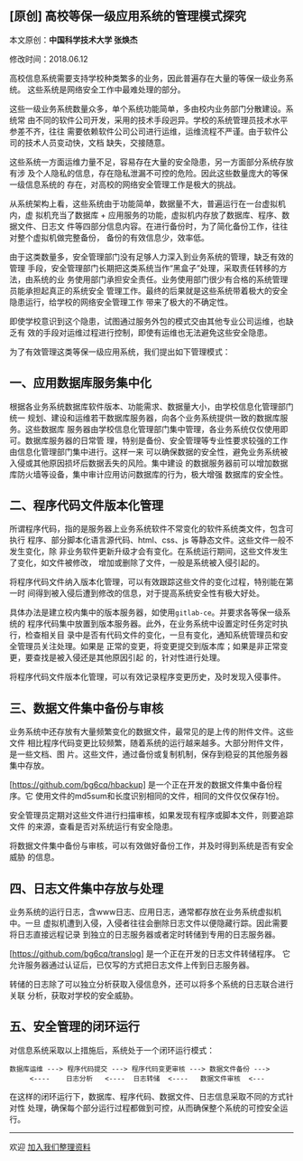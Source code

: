 ## [原创] 高校等保一级应用系统的管理模式探究

本文原创：**中国科学技术大学 张焕杰**

修改时间：2018.06.12

高校信息系统需要支持学校种类繁多的业务，因此普遍存在大量的等保一级业务系统。
这些系统是网络安全工作中最难处理的部分。    

这些一级业务系统数量众多，单个系统功能简单，多由校内业务部门分散建设。系统常
由不同的软件公司开发，采用的技术手段迥异。学校的系统管理员技术水平参差不齐，往往
需要依赖软件公司公司进行运维，运维流程不严谨。由于软件公司的技术人员变动快，文档
缺失，交接随意。

这些系统一方面运维力量不足，容易存在大量的安全隐患，另一方面部分系统存放有涉
及个人隐私的信息，存在隐私泄漏不可控的危险。因此这些数量庞大的等保一级信息系统的
存在，对高校的网络安全管理工作是极大的挑战。

从系统架构上看，这些系统由于功能简单，数据量不大，普遍运行在一台虚拟机内，虚
拟机充当了数据库 + 应用服务的功能，虚拟机内存放了数据库、程序、数据文件、日志文
件等四部分信息内容。在进行备份时，为了简化备份工作，往往对整个虚拟机做完整备份，
备份的有效信息少，效率低。

由于这类数量多，安全管理部门没有足够人力深入到业务系统的管理，缺乏有效的管理
手段，安全管理部门长期把这类系统当作“黑盒子”处理，采取责任转移的方法，由系统的业
务使用部门承担安全责任。业务使用部门很少有合格的系统管理员能承担起真正的系统安全
管理工作。最终的后果就是这些系统带着极大的安全隐患运行，给学校的网络安全管理工作
带来了极大的不确定性。

即使学校意识到这个隐患，试图通过服务外包的模式交由其他专业公司运维，也缺乏有
效的手段对运维过程进行控制，即使有运维也无法避免这些安全隐患。

为了有效管理这类等保一级应用系统，我们提出如下管理模式：

## 一、应用数据库服务集中化

根据各业务系统数据库软件版本、功能需求、数据量大小，由学校信息化管理部门统一
规划、建设和运维若干数据库服务器，向各个业务系统提供一致的数据库服务。这些数据库
服务器由学校信息化管理部门集中管理，各业务系统仅仅使用即可。数据库服务器的日常管
理，特别是备份、安全管理等专业性要求较强的工作由信息化管理部门集中进行。这样一来
可以确保数据的安全性，避免业务系统被入侵或其他原因损坏后数据丢失的风险。集中建设
的数据服务器前可以增加数据库防火墙等设备，集中审计应用访问数据库的行为，极大增强
数据库的安全性。

## 二、程序代码文件版本化管理

所谓程序代码，指的是服务器上业务系统软件不常变化的软件系统类文件，包含可执行
程序、部分脚本化语言源代码、html、css、js 等静态文件。这些文件一般不发生变化，除
非业务软件更新升级才会有变化。在系统运行期间，这些文件发生了变化，如文件被修改，
增加或删除了文件，一般是系统被入侵引起的。

将程序代码文件纳入版本化管理，可以有效跟踪这些文件的变化过程，特别能在第一时
间得到被入侵后遭到修改的信息，对于提高系统安全性有极大好处。

具体办法是建立校内集中的版本服务器，如使用`gitlab-ce`。并要求各等保一级系统的
程序代码集中放置到版本服务器。此外，在业务系统中设置定时任务定时执行，检查相关目
录中是否有代码文件的变化，一旦有变化，通知系统管理员和安全管理员关注处理。如果是
正常的变更，将变更提交到版本库；如果是非正常变更，要查找是被入侵还是其他原因引起
的，针对性进行处理。

将程序代码文件版本化管理，可以有效记录程序变更历史，及时发现入侵事件。
    
## 三、数据文件集中备份与审核

业务系统中还存放有大量频繁变化的数据文件，最常见的是上传的附件文件。这些文件
相比程序代码变更比较频繁，随着系统的运行越来越多。大部分附件文件，是一些文档、图
片。这些文件，通过备份或复制机制，保存到稳妥的其他服务器集中存放。

[https://github.com/bg6cq/hbackup] 是一个正在开发的数据文件集中备份程序。它
使用文件的md5sum和长度识别相同的文件，相同的文件仅仅保存1份。

安全管理员定期对这些文件进行扫描审核，如果发现有程序或脚本文件，则要追踪文件
的来源，查看是否对系统运行有安全隐患。

将数据文件集中备份与审核，可以有效做好备份工作，并及时得到系统是否有安全威胁
的信息。

## 四、日志文件集中存放与处理

业务系统的运行日志，含www日志、应用日志，通常都存放在业务系统虚拟机中。一旦
虚拟机遭到入侵，入侵者往往会删除日志文件以便隐藏行踪。因此需要将日志直接远程记录
到独立的日志服务器或者定时转储到专用的日志服务器。

[https://github.com/bg6cq/translog] 是一个正在开发的日志文件转储程序。
它允许服务器通过认证后，已仅写的方式把日志文件上传到日志服务器。

转储的日志除了可以独立分析获取入侵信息外，还可以将多个系统的日志联合进行关联
分析，获取对学校的安全威胁。

## 五、安全管理的闭环运行

对信息系统采取以上措施后，系统处于一个闭环运行模式：

```  
数据库运维 ---> 程序代码提交 ---> 程序代码变更审核 ---> 数据文件备份 ---> 
     <----    日志分析   <----  日志转储  <----   数据文件审核  <--- 
```
   
在这样的闭环运行下，数据库、程序代码、数据文件、日志信息采取不同的方式针对性
处理，确保每个部分运行过程都做到可控，从而确保整个系统的可控安全运行。


***
欢迎 [加入我们整理资料](https://github.com/bg6cq/ITTS)
